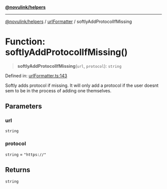 [**@novulink/helpers**](../../README.md)

***

[@novulink/helpers](../../modules.md) / [urlFormatter](../README.md) / softlyAddProtocolIfMissing

# Function: softlyAddProtocolIfMissing()

> **softlyAddProtocolIfMissing**(`url`, `protocol`): `string`

Defined in: [urlFormatter.ts:143](https://github.com/M-Media-Group/app.novu.link/blob/d43aa75d61cafdf214ab3b4b66ffcaae1fde7b4e/packages/helpers/src/urlFormatter.ts#L143)

Softly adds protocol if missing. It will only add a protocol if the user doesnt sem to be in the process of adding one themselves.

## Parameters

### url

`string`

### protocol

`string` = `"https://"`

## Returns

`string`
